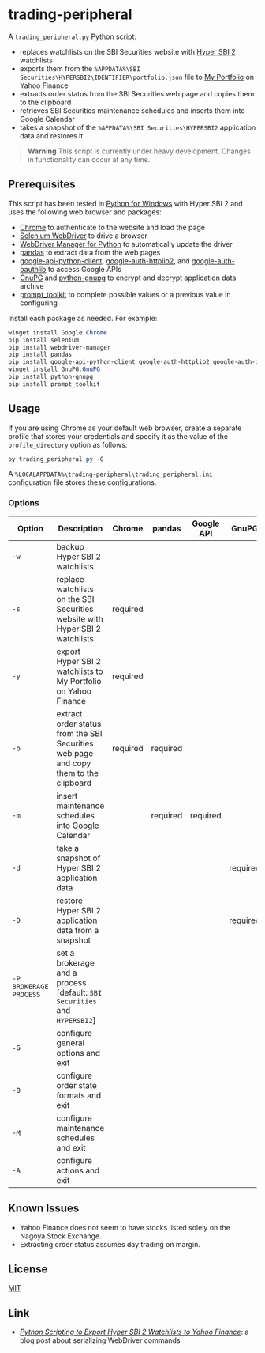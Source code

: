 # trading-peripheral #

<!-- Python script that exports Hyper SBI 2 watchlists to Yahoo Finance,
extracts order status, and inserts maintenance schedules into Google Calendar
-->

<!-- hypersbi2 python chrome selenium webdrivermanager pandas google-api gnupg
-->

A `trading_peripheral.py` Python script:

  * replaces watchlists on the SBI Securities website with [Hyper SBI
    2](https://go.sbisec.co.jp/lp/lp_hyper_sbi2_211112.html) watchlists
  * exports them from the `%APPDATA%\SBI
    Securities\HYPERSBI2\IDENTIFIER\portfolio.json` file to [My
    Portfolio](https://finance.yahoo.com/portfolios) on Yahoo Finance
  * extracts order status from the SBI Securities web page and copies them to
    the clipboard
  * retrieves SBI Securities maintenance schedules and inserts them into Google
    Calendar
  * takes a snapshot of the `%APPDATA%\SBI Securities\HYPERSBI2` application
    data and restores it

> **Warning** This script is currently under heavy development.  Changes in
> functionality can occur at any time.

## Prerequisites ##

This script has been tested in [Python for
Windows](https://www.python.org/downloads/windows/) with Hyper SBI 2 and uses
the following web browser and packages:

  * [Chrome](https://www.google.com/chrome/) to authenticate to the website and
    load the page
  * [Selenium WebDriver](https://www.selenium.dev/documentation/webdriver/) to
    drive a browser
  * [WebDriver Manager for
    Python](https://github.com/SergeyPirogov/webdriver_manager) to
    automatically update the driver
  * [pandas](https://pandas.pydata.org/) to extract data from the web pages
  * [google-api-python-client](https://googleapis.github.io/google-api-python-client/docs/),
    [google-auth-httplib2](https://github.com/googleapis/google-auth-library-python-httplib2),
    and
    [google-auth-oauthlib](https://github.com/googleapis/google-auth-library-python-oauthlib)
    to access Google APIs
  * [GnuPG](https://gnupg.org/index.html) and
    [python-gnupg](https://docs.red-dove.com/python-gnupg/) to encrypt and
    decrypt application data archive
  * [prompt_toolkit](https://python-prompt-toolkit.readthedocs.io/en/master/index.html)
    to complete possible values or a previous value in configuring

Install each package as needed.  For example:

``` powershell
winget install Google.Chrome
pip install selenium
pip install webdriver-manager
pip install pandas
pip install google-api-python-client google-auth-httplib2 google-auth-oauthlib
winget install GnuPG.GnuPG
pip install python-gnupg
pip install prompt_toolkit
```

## Usage ##

If you are using Chrome as your default web browser, create a separate profile
that stores your credentials and specify it as the value of the
`profile_directory` option as follows:

``` powershell
py trading_peripheral.py -G
```

A `%LOCALAPPDATA%\trading-peripheral\trading_peripheral.ini` configuration file
stores these configurations.

### Options ###

| Option                 | Description                                                                          | Chrome   | pandas   | Google API | GnuPG    | Prompt Toolkit |
|------------------------|--------------------------------------------------------------------------------------|----------|----------|------------|----------|----------------|
| `-w`                   | backup Hyper SBI 2 watchlists                                                        |          |          |            |          |                |
| `-s`                   | replace watchlists on the SBI Securities website with Hyper SBI 2 watchlists         | required |          |            |          |                |
| `-y`                   | export Hyper SBI 2 watchlists to My Portfolio on Yahoo Finance                       | required |          |            |          |                |
| `-o`                   | extract order status from the SBI Securities web page and copy them to the clipboard | required | required |            |          |                |
| `-m`                   | insert maintenance schedules into Google Calendar                                    |          | required | required   |          |                |
| `-d`                   | take a snapshot of Hyper SBI 2 application data                                      |          |          |            | required |                |
| `-D`                   | restore Hyper SBI 2 application data from a snapshot                                 |          |          |            | required |                |
| `-P BROKERAGE PROCESS` | set a brokerage and a process [default: `SBI Securities` and `HYPERSBI2`]            |          |          |            |          |                |
| `-G`                   | configure general options and exit                                                   |          |          |            |          | required       |
| `-O`                   | configure order state formats and exit                                               |          |          |            |          | required       |
| `-M`                   | configure maintenance schedules and exit                                             |          |          |            |          | required       |
| `-A`                   | configure actions and exit                                                           |          |          |            |          | required       |

## Known Issues ##

  * Yahoo Finance does not seem to have stocks listed solely on the Nagoya
    Stock Exchange.
  * Extracting order status assumes day trading on margin.

## License ##

[MIT](LICENSE.md)

## Link ##

  * [*Python Scripting to Export Hyper SBI 2 Watchlists to Yahoo
    Finance*](https://carmine560.blogspot.com/2023/02/python-scripting-to-export-hyper-sbi-2.html):
    a blog post about serializing WebDriver commands
